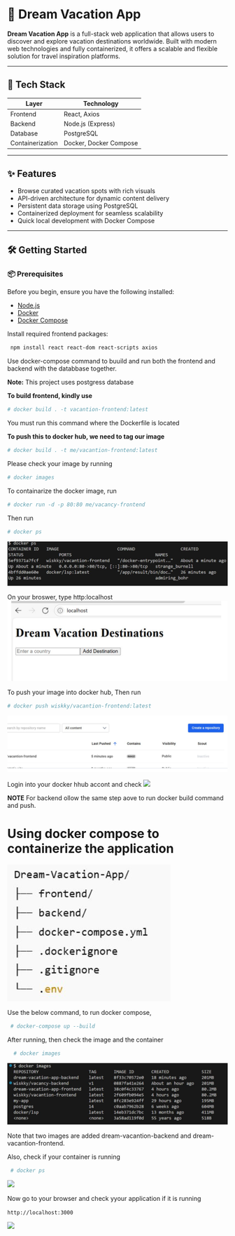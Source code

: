 # 🌴 Dream Vacation App

**Dream Vacation App** is a full-stack web application that allows users to discover and explore vacation destinations worldwide. Built with modern web technologies and fully containerized, it offers a scalable and flexible solution for travel inspiration platforms.

---

## 🧰 Tech Stack

| Layer             | Technology             |
|------------------|------------------------|
| Frontend         | React, Axios           |
| Backend          | Node.js (Express)      |
| Database         | PostgreSQL             |
| Containerization | Docker, Docker Compose |

---

## ✨ Features

- Browse curated vacation spots with rich visuals  
- API-driven architecture for dynamic content delivery  
- Persistent data storage using PostgreSQL  
- Containerized deployment for seamless scalability  
- Quick local development with Docker Compose  

---

## 🛠️ Getting Started

### 📦 Prerequisites

Before you begin, ensure you have the following installed:

- [Node.js](https://nodejs.org/)  
- [Docker](https://www.docker.com/)  
- [Docker Compose](https://docs.docker.com/compose/)  

Install required frontend packages:

```bash
 npm install react react-dom react-scripts axios
```

Use docker-compose command to buuild and run both the frontend and backend with the databbase together.

**Note:** This project uses postgress database 

**To build frontend, kindly use**  
```bash
# docker build . -t vacantion-frontend:latest
````

You must run this command where the Dockerfile is located

**To push this to docker hub, we need to tag our image**  
```bash
# docker build . -t me/vacantion-frontend:latest
```

Please check your image by running     
```bash
# docker images
```  

To containarize the docker image, run 
```bash
# docker run -d -p 80:80 me/vacancy-frontend
```

Then run 
```bash
# docker ps
```


![](image/DockerImage.png)  

On your broswer, type http:localhost
![](image/frontend-result.png)

To push your image into docker hub, Then run 

```bash
# docker push wiskky/vacantion-frontend:latest
``` 
![](image/Push.png)

Login into your docker hhub accont and check 
![](Image/DockerPush.JPG)

**NOTE** For backend ollow the same step aove to run docker build command and push.

# Using docker compose to containerize the application
![](image/Tree.png)

Use the below command, to run docker compose,
```bash
 # docker-compose up --build
```

After  running, then check the image and the container
```bash
  # docker images
```

![](image/compose.png)  

Note that two images are added dream-vacantion-backend and dream-vacantion-frontend.

Also, check if your container is running  
```bash
 # docker ps
````


![](image/compose1.png)  

Now go to your browser and check yyour application if it is running  

`http://localhost:3000`  

![](image/Dream-vac-result.png)